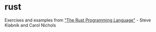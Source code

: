 # rust

Exercises and examples from ["The Rust Programming Language"](https://doc.rust-lang.org/book/title-page.html) - Steve Klabnik and Carol Nichols

